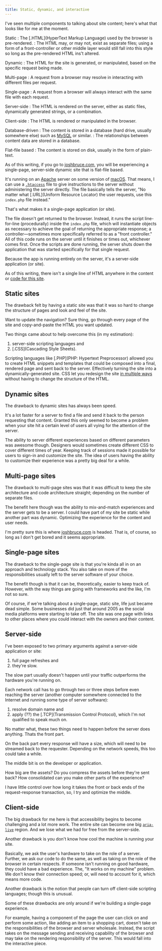 ```yaml
---
title: Static, dynamic, and interactive
---
```


I've seen multiple components to talking about site content; here's what that looks like for me at the moment.

Static
:   The [.HTML](HyperText Markup Language) used by the browser is pre-rendered.
:   The HTML may, or may not, exist as separate files; using a form of a front-controller or other middle layer would still fall into this style so long as the pre-rendered HTML ins't altered.

Dynamic
:   The HTML for the site is generated, or manipulated, based on the specific request being made.

Multi-page
:   A request from a browser may resolve in interacting with different files per request.

Single-page
:   A request from a browser will always interact with the same file with each request.

Server-side
:   The HTML is rendered on the server, either as static files, dynamically generated strings, or a combination.

Client-side
:   The HTML is rendered or manipulated in the browser.

Database-driven
:   The content is stored in a database (hard drive, usually somewhere else) such as [MySQL](https://www.mysql.com) or similar.
:   The relationships between content data are stored in a database.

Flat-file based
:   The content is stored on disk, usually in the form of plain-text.

As of this writing, if you go to [joshbruce.com](https://joshbruce.com), you will be experiencing a single-page, server-side dynamic site that is flat-file based.

It's running on an [Apache](https://httpd.apache.org) server on some version of [macOS](https://www.apple.com/macos/). That means, I can use a [`.htaccess`](https://github.com/8fold/site-joshbruce.com/blob/c5947f597f017983380d91a01b4cec834ef9b357/public/.htaccess) file to give instructions to the server without administering the server directly. The file basically tells the server, "No matter what [.URL](Uniform Resource Locator) the user requests, use this `index.php` file instead."

That's what makes it a single-page application (or site).

The file doesn't get returned to the browser. Instead, it runs the script line-for-line (procedurally) inside the `index.php` file, which will instantiate objects as necessary to achieve the goal of returning the appropriate response; a controller—sometimes more specifically referred to as a "front controller." All of this code runs on the server until it finishes or times out, whichever comes first. Once the scripts are done running, the server shuts down the application that was started specifically for that single request.

Because the app is running entirely on the server, it's a server-side application (or site).

As of this writing, there isn't a single line of HTML anywhere in the content or [code for this site](https://github.com/8fold/site-joshbruce.com).

## Static sites

The drawback felt by having a static site was that it was so hard to change the structure of pages and look and feel of the site.

Want to update the navigation? Sure thing, go through every page of the site and copy-and-paste the HTML you want updated.

Two things came about to help overcome this (in my estimation):

1. server-side scripting languages and
2. [.CSS](Cascading Style Sheets).

Scripting languages like [.PHP](PHP: Hypertext Preprocessor) allowed you to create HTML snippets and templates that could be composed into a final, rendered page and sent back to the server. Effectively turning the site into a dynamically-generated site. CSS let you redesign the site [in multiple ways](http://www.csszengarden.com) without having to change the structure of the HTML.

## Dynamic sites

The drawback to dynamic sites has always been speed.

It's a lot faster for a server to find a file and send it back to the person requesting that content. Granted this only seemed to become a problem when your site hit a certain level of users all vying for the attention of the server.

The ability to server different experiences based on different parameters was awesome though. Designers would sometimes create different CSS to cover different times of year. Keeping track of sessions made it possible for users to sign-in and customize the site. The idea of users having the ability to customize their experience was a pretty big deal for a while.

## Multi-page sites

The drawback to multi-page sites was that it was difficult to keep the site architecture and code architecture straight; depending on the number of separate files.

The benefit here though was the ability to mix-and-match experiences and the  server gets to be a server. I could have part of my site be static while another part was dynamic. Optimizing the experience for the content and user needs.

I'm pretty sure this is where [joshbruce.com](https://joshbruce.com) is headed. That is, of course, so long as I don't get bored and it seems appropriate.

## Single-page sites

The drawback to the single-page site is that you're kinda all in on an approach and technology stack. You also take on more of the responsibilities usually left to the server software of your choice.

The benefit though is that it can be, theoretically, easier to keep track of. However, with the way things are going with frameworks and the like, I'm not so sure.

Of course, if we're talking about a single-page, static site, life just became dead simple. Some businesses did just that around 2005 as the social media platforms were starting to take off. The site was one page with links to other places where you could interact with the owners and their content.

## Server-side

I've been exposed to two primary arguments against a server-side application or site:

1. full page refreshes and
2. they're slow.

The slow part usually doesn't happen until your traffic outperforms the hardware you're running on. 

Each network call has to go through two or three steps before even reaching the server (another computer somewhere connected to the Internet and running some type of server software):

1. resolve domain name and 
2. apply (??) the [.TCP](Transmission Control Protocol), which I'm not qualified to speak much on. 

No matter what, these two things need to happen before the server does anything. Thats the front part. 

On the back part every response will have a size, which will need to be streamed back to the requester. Depending on the network speeds, this too could take a while.

The middle bit is on the developer or application. 

How big are the assets? Do you compress the assets before they're sent back? How consolidated can you make other parts of the experience?

I have little control over how long it takes the front or back ends of the request-response transaction, so, I try and optimize the middle.

## Client-side

The big drawback for me here is that accessibility begins to become challenging and a lot more work. The entire site can become one big [`aria-live`](https://developer.mozilla.org/en-US/docs/Web/Accessibility/ARIA/ARIA_Live_Regions) region. And we lose what we had for free from the server-side.

Another drawback is you don't know how cool the machine is running your site.

Basically, we ask the user's hardware to take on the role of a server. Further, we ask our code to do the same, as well as taking on the role of the browser in certain respects. If someone isn't running on good hardware, they could have a bad experience. The, "It works on my machine" problem. We don't know their connection speed; or, will need to account for it, which means more code.

Another drawback is the notion that people can turn off client-side scripting languages; though this is unusual.

Some of these drawbacks are only around if we're building a single-page experience.

For example, having a component of the page the user can click on and perform some action, like adding an item to a shopping cart, doesn't take on the responsibilities of the browser and server wholesale. Instead, the script takes on the message sending and receiving capability of the browser and may take on the rendering responsibility of the server. This would fall into the interactive piece.
